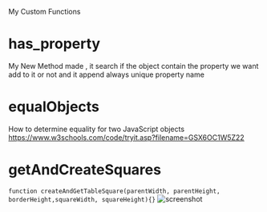 My Custom Functions

# has_property
My New Method made , it search if the object contain the property we want add to it or not and it append always  unique property  name 


# equalObjects
How to determine equality for two JavaScript objects
https://www.w3schools.com/code/tryit.asp?filename=GSX6OC1W5Z22


# getAndCreateSquares
```function createAndGetTableSquare(parentWidth, parentHeight, borderHeight,squareWidth, squareHeight){}```
![screenshot](square.JPG)
